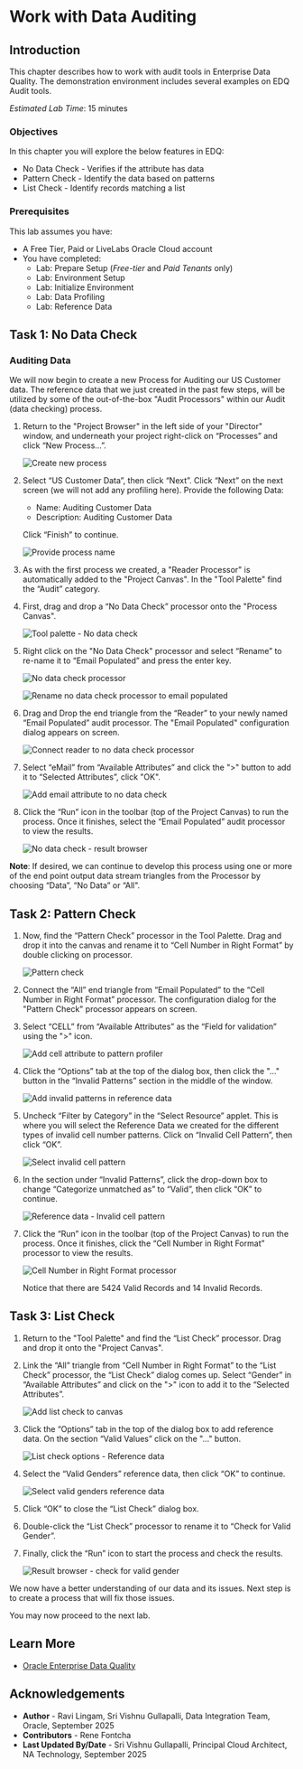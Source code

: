 # Work with Data Auditing

## Introduction

This chapter describes how to work with audit tools in Enterprise Data Quality. The demonstration environment includes several examples on EDQ Audit tools.

*Estimated Lab Time*: 15 minutes

### Objectives
In this chapter you will explore the below features in EDQ:
* No Data Check - Verifies if the attribute has data
* Pattern Check - Identify the data based on patterns
* List Check - Identify records matching a list

### Prerequisites
This lab assumes you have:
- A Free Tier, Paid or LiveLabs Oracle Cloud account
- You have completed:
    - Lab: Prepare Setup (*Free-tier* and *Paid Tenants* only)
    - Lab: Environment Setup
    - Lab: Initialize Environment
    - Lab: Data Profiling
    - Lab: Reference Data

## Task 1: No Data Check

### Auditing Data

We will now begin to create a new Process for Auditing our US Customer data. The reference data that we just created in the past few steps, will be utilized by some of the out-of-the-box "Audit Processors" within our Audit (data checking) process.
1.	Return to the "Project Browser" in the left side of your "Director" window, and underneath your project right-click on “Processes” and click “New Process…”.

    ![Create new process](./images/image1200_73.png " ")

2.	Select “US Customer Data”, then click “Next”. Click “Next” on the next screen (we will not add any profiling here). Provide the following Data:
    - Name: Auditing Customer Data
    - Description: Auditing Customer Data  <Not Mandatory>

    Click “Finish” to continue.

    ![Provide process name](./images/image1200_74.png " ")

3.	As with the first process we created, a "Reader Processor" is automatically added to the "Project Canvas". In the "Tool Palette" find the “Audit” category.

4.	First, drag and drop a “No Data Check” processor onto the "Process Canvas".

    ![Tool palette - No data check](./images/image1200_75.png " ")

5.	Right click on the "No Data Check" processor and select “Rename” to re-name it to “Email Populated” and press the enter key.

    ![No data check processor](./images/image1200_76.png " ")

    ![Rename no data check processor to email populated](./images/image1200_77.png " ")

6.	Drag and Drop the end triangle from the “Reader” to your newly named “Email Populated” audit processor. The "Email Populated" configuration dialog appears on screen.

    ![Connect reader to no data check processor](./images/image1200_78.png " ")

7.	Select “eMail” from “Available Attributes” and click the ">" button to add it to “Selected Attributes”, click "OK".

    ![Add email attribute to no data check](./images/image1200_79.png " ")

8.	Click the “Run” icon in the toolbar (top of the Project Canvas) to run the process. Once it finishes, select the “Email Populated” audit processor to view the results.

    ![No data check - result browser](./images/image1200_80.png " ")

**Note**: If desired, we can continue to develop this process using one or more of the end point output data stream triangles from the Processor by choosing “Data”, “No Data” or “All".

## Task 2: Pattern Check

1.	Now, find the “Pattern Check” processor in the Tool Palette. Drag and drop it into the canvas and rename it to “Cell Number in Right Format” by double clicking on processor.

    ![Pattern check](./images/image1200_81.png " ")

2.	Connect the “All” end triangle from “Email Populated” to the “Cell Number in Right Format” processor. The configuration dialog for the "Pattern Check" processor appears on screen.

3.	Select “CELL” from “Available Attributes” as the “Field for validation” using the ">" icon.

    ![Add cell attribute to pattern profiler](./images/image1200_82.png " ")

4.	Click the “Options” tab at the top of the dialog box, then click the "..."  button in the “Invalid Patterns” section in the middle of the window.

    ![Add invalid patterns in reference data](./images/image1200_83.png " ")

5.	Uncheck “Filter by Category” in the “Select Resource” applet. This is where you will select the Reference Data we created for the different types of invalid cell number patterns. Click on “Invalid Cell Pattern”, then click “OK”.

    ![Select invalid cell pattern](./images/image1200_84.png " ")

6.	In the section under “Invalid Patterns”, click the drop-down box to change “Categorize unmatched as” to “Valid”, then click “OK” to continue.

    ![Reference data - Invalid cell pattern](./images/image1200_85.png " ")

7.	Click the “Run” icon in the toolbar (top of the Project Canvas) to run the process. Once it finishes, click the “Cell Number in Right Format” processor to view the results.

    ![Cell Number in Right Format processor](./images/image1200_86.png " ")

    Notice that there are 5424 Valid Records and 14 Invalid Records.

## Task 3: List Check

1.	Return to the "Tool Palette" and find the “List Check” processor. Drag and drop it onto the "Project Canvas".

2.	Link the “All” triangle from “Cell Number in Right Format” to the “List Check” processor, the “List Check” dialog comes up. Select “Gender” in “Available Attributes” and click on the ">" icon to add it to the “Selected Attributes”.

    ![Add list check to canvas](./images/image1200_87.png " ")

3.	Click the “Options” tab in the top of the dialog box to add reference data. On the section “Valid Values” click on the "..." button.

    ![List check options - Reference data](./images/image1200_88.png " ")

4.	Select the “Valid Genders” reference data, then click “OK” to continue.

    ![Select valid genders reference data](./images/image1200_89.png " ")

5.	Click “OK” to close the “List Check” dialog box.

6.	Double-click the “List Check” processor to rename it to “Check for Valid Gender”.

7.	Finally, click the “Run” icon to start the process and check the results.

    ![Result browser - check for valid gender](./images/image1200_89_1.png " ")

We now have a better understanding of our data and its issues. Next step is to create a process that will fix those issues.

You may now proceed to the next lab.

## Learn More
- [Oracle Enterprise Data Quality](https://docs.oracle.com/en/middleware/fusion-middleware/enterprise-data-quality/index.html)

## Acknowledgements
* **Author** - Ravi Lingam, Sri Vishnu Gullapalli, Data Integration Team, Oracle, September 2025
* **Contributors** - Rene Fontcha
* **Last Updated By/Date** - Sri Vishnu Gullapalli, Principal Cloud Architect, NA Technology, September 2025


